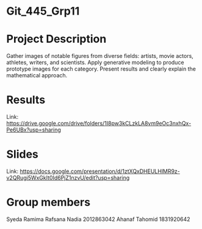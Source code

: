 # Git_445_Grp11
# Project Description

Gather images of notable figures from diverse fields: artists, movie actors, athletes, writers, and scientists. Apply generative modeling to produce prototype images for each category. Present results and clearly explain the mathematical approach.

# Results 
Link: https://drive.google.com/drive/folders/1I8pw3kCLzkLA8vm9eOc3nxhQx-Pe6UBx?usp=sharing

# Slides
Link: https://docs.google.com/presentation/d/1ztXQxDHEULHlMR9z-v2QRugi5WxGkIt0Id6PjZ1nzvU/edit?usp=sharing
# Group members 
 
Syeda Ramima Rafsana Nadia 2012863042
Ahanaf Tahomid 1831920642
